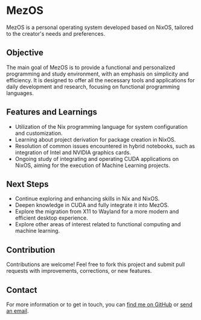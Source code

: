 # MezOS

MezOS is a personal operating system developed based on NixOS, tailored to the creator's needs and preferences.

## Objective

The main goal of MezOS is to provide a functional and personalized programming and study environment, with an emphasis on simplicity and efficiency. It is designed to offer all the necessary tools and applications for daily development and research, focusing on functional programming languages.

## Features and Learnings

- Utilization of the Nix programming language for system configuration and customization.
- Learning about project derivation for package creation in NixOS.
- Resolution of common issues encountered in hybrid notebooks, such as integration of Intel and NVIDIA graphics cards.
- Ongoing study of integrating and operating CUDA applications on NixOS, aiming for the execution of Machine Learning projects.

## Next Steps

- Continue exploring and enhancing skills in Nix and NixOS.
- Deepen knowledge in CUDA and fully integrate it into MezOS.
- Explore the migration from X11 to Wayland for a more modern and efficient desktop experience.
- Explore other areas of interest related to functional computing and machine learning.

## Contribution

Contributions are welcome! Feel free to fork this project and submit pull requests with improvements, corrections, or new features.

## Contact

For more information or to get in touch, you can [find me on GitHub](github.com/Menezess42) or [send an email](arielmenezess42@gmail.com).
